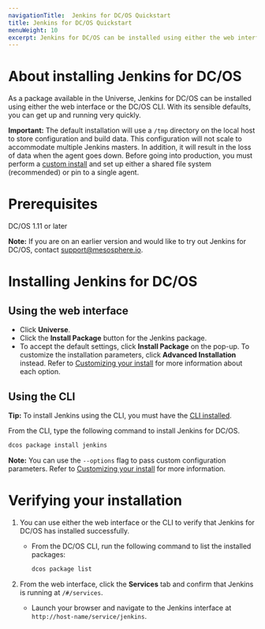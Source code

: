 ```yaml
---
navigationTitle:  Jenkins for DC/OS Quickstart
title: Jenkins for DC/OS Quickstart
menuWeight: 10
excerpt: Jenkins for DC/OS can be installed using either the web interface or the DC/OS CLI.
---
```

# About installing Jenkins for DC/OS

As a package available in the Universe, Jenkins for DC/OS can be installed using either the web interface or the DC/OS CLI. With its sensible defaults, you can get up and running very quickly.

**Important:** The default installation will use a `/tmp` directory on the local host to store configuration and build data. This configuration will not scale to accommodate multiple Jenkins masters. In addition, it will result in the loss of data when the agent goes down. Before going into production, you must perform a [custom install](/mesosphere/dcos/services/jenkins/4.0.0-2.204.6/custom-install) and set up either a shared file system (recommended) or pin to a single agent.

# Prerequisites

DC/OS 1.11 or later

**Note:** If you are on an earlier version and would like to try out Jenkins for DC/OS, contact <a href="mailto:support@mesosphere.io">support@mesosphere.io</a>.

# Installing Jenkins for DC/OS

## Using the web interface


- Click **Universe**.
- Click the **Install Package** button for the Jenkins package.
- To accept the default settings, click **Install Package** on the pop-up. To customize the installation parameters, click **Advanced Installation** instead. Refer to [Customizing your install](/mesosphere/dcos/services/jenkins/4.0.0-2.204.6/custom-install) for more information about each option.

## Using the CLI

**Tip:** To install Jenkins using the CLI, you must have the [CLI installed](https://docs.d2iq.com/mesosphere/dcos/latest/cli/install).

From the CLI, type the following command to install Jenkins for DC/OS.

```bash
dcos package install jenkins
```

**Note:** You can use the `--options` flag to pass custom configuration parameters. Refer to [Customizing your install](/mesosphere/dcos/services/jenkins/4.0.0-2.204.6/custom-install) for more information.

# Verifying your installation

1. You can use either the web interface or the CLI to verify that Jenkins for DC/OS has installed successfully.
    - From the DC/OS CLI, run the following command to list the installed packages:
      ```bash
      dcos package list
      ```

1. From the web interface, click the **Services** tab and confirm that Jenkins is running at `/#/services`.
    - Launch your browser and navigate to the Jenkins interface at `http://host-name/service/jenkins`.

